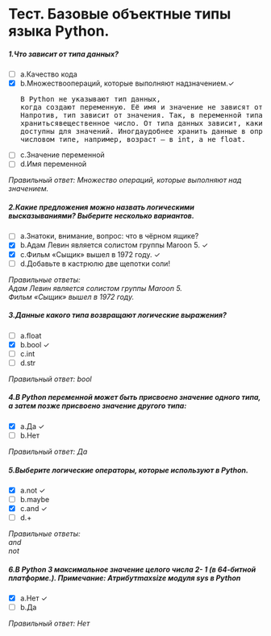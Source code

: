 # Тест. Базовые объектные типы языка Python.

##### 1.Что зависит от типа данных?
- [ ] a.Качество кода
- [X] b.Множествоопераций, которые выполняют надзначением.&check; <pre>В Python не указывают тип данных, когда создают переменную. Её имя и значение не зависят от типа данных.
                                                                        Напротив, тип зависит от значения. Так, в переменной типа int не может хранитьсявещественное число.
                                                                        От типа данных зависит, какие операции доступны для значений.
                                                                        Иногдаудобнее хранить данные в определённом числовом типе, например, возраст — в int, а не float.</pre>
- [ ] c.Значение переменной
- [ ] d.Имя переменной

*Правильный ответ: Множество операций, которые выполняют над значением.*

##### 2.Какие предложения можно назвать логическими высказываниями? Выберите несколько вариантов.
- [ ] a.Знатоки, внимание, вопрос: что в чёрном ящике?
- [X] b.Адам Левин является солистом группы Maroon 5. &check;
- [X] c.Фильм «Сыщик» вышел в 1972 году. &check;
- [ ] d.Добавьте в кастрюлю две щепотки соли!

*Правильные ответы:<br>Адам Левин является солистом группы Maroon 5.<br>Фильм «Сыщик» вышел в 1972 году.*

##### 3.Данные какого типа возвращают логические выражения?
- [ ] a.float
- [X] b.bool &check;
- [ ] c.int
- [ ] d.str

*Правильный ответ: bool*

##### 4.В Python переменной может быть присвоено значение одного типа, а затем позже присвоено значение другого типа:
- [X] a.Да &check;
- [ ] b.Нет

*Правильный ответ: Да*

##### 5.Выберите логические операторы, которые используют в Python.
- [X] a.not &check;
- [ ] b.maybe
- [X] c.and &check;
- [ ] d.+

*Правильные ответы: <br>and<br>not*

##### 6.В Python 3 максимальное значение целого числа 2- 1 (в 64-битной платформе.). Примечание: Атрибутmaxsize модуля sys в Python
- [X] a.Нет &check;
- [ ] b.Да

*Правильный ответ: Нет*
